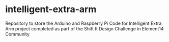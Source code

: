 # intelligent-extra-arm
Repository to store the Arduino and Raspberry Pi Code for Intelligent Extra Arm project completed as part of the Shift It Design Challenge in Element14 Community
